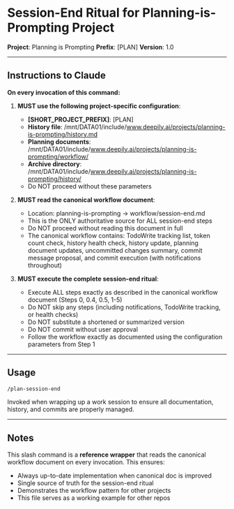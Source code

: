 # Session-End Ritual for Planning-is-Prompting Project

**Project**: Planning is Prompting
**Prefix**: [PLAN]
**Version**: 1.0

---

## Instructions to Claude

**On every invocation of this command:**

1. **MUST use the following project-specific configuration**:
   - **[SHORT_PROJECT_PREFIX]**: [PLAN]
   - **History file**: /mnt/DATA01/include/www.deepily.ai/projects/planning-is-prompting/history.md
   - **Planning documents**: /mnt/DATA01/include/www.deepily.ai/projects/planning-is-prompting/workflow/
   - **Archive directory**: /mnt/DATA01/include/www.deepily.ai/projects/planning-is-prompting/history/
   - Do NOT proceed without these parameters

2. **MUST read the canonical workflow document**:
   - Location: planning-is-prompting → workflow/session-end.md
   - This is the ONLY authoritative source for ALL session-end steps
   - Do NOT proceed without reading this document in full
   - The canonical workflow contains: TodoWrite tracking list, token count check, history health check, history update, planning document updates, uncommitted changes summary, commit message proposal, and commit execution (with notifications throughout)

3. **MUST execute the complete session-end ritual**:
   - Execute ALL steps exactly as described in the canonical workflow document (Steps 0, 0.4, 0.5, 1-5)
   - Do NOT skip any steps (including notifications, TodoWrite tracking, or health checks)
   - Do NOT substitute a shortened or summarized version
   - Do NOT commit without user approval
   - Follow the workflow exactly as documented using the configuration parameters from Step 1

---

## Usage

```bash
/plan-session-end
```

Invoked when wrapping up a work session to ensure all documentation, history, and commits are properly managed.

---

## Notes

This slash command is a **reference wrapper** that reads the canonical workflow document on every invocation. This ensures:
- Always up-to-date implementation when canonical doc is improved
- Single source of truth for the session-end ritual
- Demonstrates the workflow pattern for other projects
- This file serves as a working example for other repos
